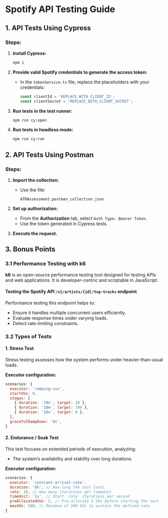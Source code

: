 # Spotify API Testing Guide

## 1. API Tests Using Cypress

### Steps:
1. **Install Cypress:**
   ```sh
   npm i
   ```

2. **Provide valid Spotify credentials to generate the access token:**
   - In the `tokenService.ts` file, replace the placeholders with your credentials:
     ```ts
     const clientId = 'REPLACE_WITH_CLIENT_ID';
     const clientSecret = 'REPLACE_WITH_CLIENT_SECRET';
     ```

3. **Run tests in the test runner:**
   ```sh
   npm run cy:open
   ```

4. **Run tests in headless mode:**
   ```sh
   npm run cy:run
   ```

## 2. API Tests Using Postman

### Steps:
1. **Import the collection:**
   - Use the file:
     ```
     ATRAssessment.postman_collection.json
     ```

2. **Set up authorization:**
   - From the **Authorization** tab, select `Auth Type: Bearer Token`.
   - Use the token generated in Cypress tests.

3. **Execute the request.**

## 3. Bonus Points

### 3.1 Performance Testing with k6
**k6** is an open-source performance testing tool designed for testing APIs and web applications. It is developer-centric and scriptable in JavaScript.

#### **Testing the Spotify API `/v1/artists/{id}/top-tracks` endpoint**
Performance testing this endpoint helps to:
- Ensure it handles multiple concurrent users efficiently.
- Evaluate response times under varying loads.
- Detect rate-limiting constraints.

### 3.2 Types of Tests

#### **1. Stress Test**
Stress testing assesses how the system performs under heavier-than-usual loads.

**Executor configuration:**
```js
scenarios: {
  executor: 'ramping-vus',
  startVUs: 0,
  stages: [
    { duration: '20s', target: 10 },
    { duration: '10m', target: 100 },
    { duration: '10s', target: 0 },
  ],
  gracefulRampDown: '0s',
}
```

#### **2. Endurance / Soak Test**
This test focuses on extended periods of execution, analyzing:
- The system’s availability and stability over long durations.

**Executor configuration:**
```js
scenarios: {
  executor: 'constant-arrival-rate',
  duration: '8h', // How long the test lasts
  rate: 10, // How many iterations per timeUnit
  timeUnit: '1s', // Start `rate` iterations per second
  preAllocatedVUs: 2, // Pre-allocate 2 VUs before starting the test
  maxVUs: 500, // Maximum of 500 VUs to sustain the defined rate
}
```

